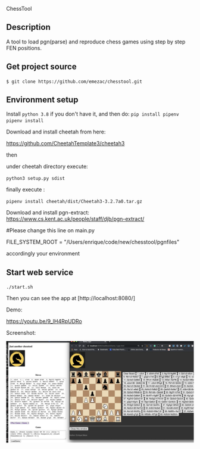 ChessTool

## Description
A tool to load pgn(parse) and reproduce chess games using step by step FEN positions.

## Get project source
`$ git clone https://github.com/emezac/chesstool.git`

## Environment setup
Install `python 3.8` if you don't have it, and then do:
`pip install pipenv`
`pipenv install`

Download and install cheetah from here:

https://github.com/CheetahTemplate3/cheetah3

then

under cheetah directory execute: 

`python3 setup.py sdist`

finally execute :

`pipenv install cheetah/dist/Cheetah3-3.2.7a0.tar.gz` 

Download and install pgn-extract:
https://www.cs.kent.ac.uk/people/staff/djb/pgn-extract/

#Please change this line on main.py

FILE_SYSTEM_ROOT = "/Users/enrique/code/new/chesstool/pgnfiles"

accordingly your environment

## Start web service
`./start.sh`

Then you can see the app  at [http://localhost:8080/]

Demo:

https://youtu.be/9_lH4RpUDRo

Screenshot:

![Screenshot](static/img/captura.png)

